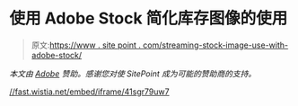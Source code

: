 # 使用 Adobe Stock 简化库存图像的使用

> 原文:[https://www . site point . com/streaming-stock-image-use-with-adobe-stock/](https://www.sitepoint.com/streamlining-stock-image-use-with-adobe-stock/)

*本文由 [Adobe](http://www.adobe.com/) 赞助。感谢您对使 SitePoint 成为可能的赞助商的支持。*

[//fast.wistia.net/embed/iframe/41sgr79uw7](//fast.wistia.net/embed/iframe/41sgr79uw7)
